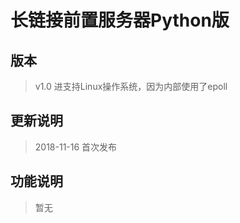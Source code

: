 # 长链接前置服务器Python版 #

## 版本
> v1.0 进支持Linux操作系统，因为内部使用了epoll

## 更新说明
> 2018-11-16 首次发布

## 功能说明
> 暂无